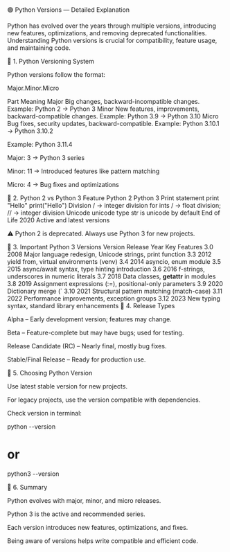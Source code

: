 🟢 Python Versions — Detailed Explanation

Python has evolved over the years through multiple versions, introducing new features, optimizations, and removing deprecated functionalities. Understanding Python versions is crucial for compatibility, feature usage, and maintaining code.

🔹 1. Python Versioning System

Python versions follow the format:

Major.Minor.Micro

Part	Meaning
Major	Big changes, backward-incompatible changes. Example: Python 2 → Python 3
Minor	New features, improvements, backward-compatible changes. Example: Python 3.9 → Python 3.10
Micro	Bug fixes, security updates, backward-compatible. Example: Python 3.10.1 → Python 3.10.2

Example: Python 3.11.4

Major: 3 → Python 3 series

Minor: 11 → Introduced features like pattern matching

Micro: 4 → Bug fixes and optimizations

🔹 2. Python 2 vs Python 3
Feature	Python 2	Python 3
Print statement	print "Hello"	print("Hello")
Division	/ → integer division for ints	/ → float division; // → integer division
Unicode	unicode type	str is unicode by default
End of Life	2020	Active and latest versions

⚠ Python 2 is deprecated. Always use Python 3 for new projects.

🔹 3. Important Python 3 Versions
Version	Release Year	Key Features
3.0	2008	Major language redesign, Unicode strings, print function
3.3	2012	yield from, virtual environments (venv)
3.4	2014	asyncio, enum module
3.5	2015	async/await syntax, type hinting introduction
3.6	2016	f-strings, underscores in numeric literals
3.7	2018	Data classes, __getattr__ in modules
3.8	2019	Assignment expressions (:=), positional-only parameters
3.9	2020	Dictionary merge (`
3.10	2021	Structural pattern matching (match-case)
3.11	2022	Performance improvements, exception groups
3.12	2023	New typing syntax, standard library enhancements
🔹 4. Release Types

Alpha – Early development version; features may change.

Beta – Feature-complete but may have bugs; used for testing.

Release Candidate (RC) – Nearly final, mostly bug fixes.

Stable/Final Release – Ready for production use.

🔹 5. Choosing Python Version

Use latest stable version for new projects.

For legacy projects, use the version compatible with dependencies.

Check version in terminal:

python --version
# or
python3 --version

🔹 6. Summary

Python evolves with major, minor, and micro releases.

Python 3 is the active and recommended series.

Each version introduces new features, optimizations, and fixes.

Being aware of versions helps write compatible and efficient code.